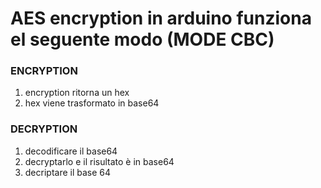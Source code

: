 # AES encryption in arduino funziona el seguente modo (MODE CBC)
### ENCRYPTION
1. encryption ritorna un hex
2. hex viene trasformato in base64

### DECRYPTION
1. decodificare il base64
2. decryptarlo e il risultato è in base64
3. decriptare il base 64
